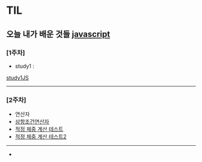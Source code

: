 # TIL
오늘 내가 배운 것들
[javascript](JS.md)  
---------------------------------------
### [1주차]
- study1 : 

[study1JS](StudyJS1.html)

---------------------------------------
### [2주차]
- 연산자
- [삼항조건연산자](삼항조건연산자.md)
- [적정 체중 계산 테스트](적정체중테스트.md)
- [적정 체중 계산 테스트2](적정체중테스트2.md)
---------------------------------------
- 
